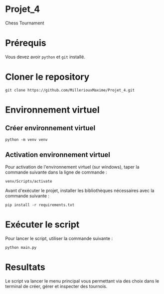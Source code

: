 # Projet_4
Chess Tournament 

# Prérequis

Vous devez avoir `python` et `git` installé.


# Cloner le repository
```
git clone https://github.com/MilleriouxMaxime/Projet_4.git
```

# Environnement virtuel

## Créer environnement virtuel
```
python -m venv venv
```

## Activation environnement virtuel
Pour activation de l'environnement virtuel (sur windows), taper la commande suivante dans la ligne de commande :
```
venv/Scripts/activate
```

Avant d'exécuter le projet, installer les bibliothèques nécessaires avec la commande suivante :
```
pip install -r requirements.txt
```
# Exécuter le script
Pour lancer le script, utiliser la commande suivante :
```
python main.py
```

# Resultats

Le script va lancer le menu principal vous permettant via des choix dans le terminal de créer, gérer et inspecter des tournois.